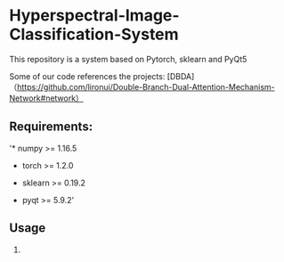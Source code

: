 # Hyperspectral-Image-Classification-System

This repository is a system based on Pytorch, sklearn and PyQt5 

Some of our code references the projects:
[DBDA]（https://github.com/lironui/Double-Branch-Dual-Attention-Mechanism-Network#network）


## Requirements:
'* numpy >= 1.16.5
- torch >= 1.2.0
* sklearn >= 0.19.2
- pyqt >= 5.9.2'

## Usage
1. 
